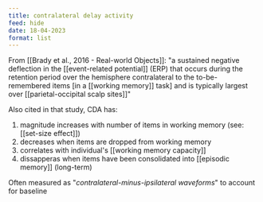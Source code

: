 ```yaml
---
title: contralateral delay activity
feed: hide
date: 18-04-2023
format: list
---
```



From [[Brady et al., 2016 - Real-world Objects]]:
	"a sustained negative deflection in the [[event-related potential]] (ERP) that occurs during the retention period over the hemisphere contralateral to the to-be-remembered items \[in a [[working memory]] task\] and is typically largest over [[parietal-occipital scalp sites]]"

Also cited in that study, CDA has:
1. magnitude increases with number of items in working memory (see: [[set-size effect]])
2. decreases when items are dropped from working memory
3. correlates with individual's [[working memory capacity]]
4. dissapperas when items have been consolidated into [[episodic memory]] (long-term)

Often measured as "*contralateral-minus-ipsilateral waveforms*" to account for baseline